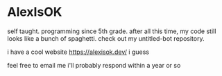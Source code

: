 # AlexIsOK

self taught. programming since 5th grade. after all this time, my code still looks like a bunch of spaghetti. check out my untitled-bot repository.

i have a cool website https://alexisok.dev/ i guess

feel free to email me i'll probably respond within a year or so
